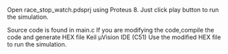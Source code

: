Open race_stop_watch.pdsprj using Proteus 8. Just click play button to run the simulation.

Source code is found in main.c
If you are modifying the code,compile the code and generate HEX file Keil µVision IDE (C51)
Use the modified HEX file to run the simulation.
